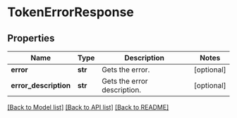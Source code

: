# TokenErrorResponse

## Properties
Name | Type | Description | Notes
------------ | ------------- | ------------- | -------------
**error** | **str** | Gets the error. | [optional] 
**error_description** | **str** | Gets the error description. | [optional] 

[[Back to Model list]](../README.md#documentation-for-models) [[Back to API list]](../README.md#documentation-for-api-endpoints) [[Back to README]](../README.md)


